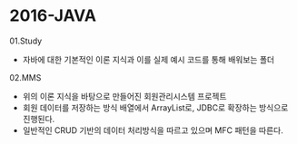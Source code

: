 # 2016-JAVA
01.Study <br/>
- 자바에 대한 기본적인 이론 지식과 이를 실제 예시 코드를 통해 배워보는 폴더 <br/>

02.MMS <br/>
- 위의 이론 지식을 바탕으로 만들어진 회원관리시스템 프로젝트 <br/>
- 회원 데이터를 저장하는 방식 배열에서 ArrayList로, JDBC로 확장하는 방식으로 진행된다. <br/>
- 일반적인 CRUD 기반의 데이터 처리방식을 따르고 있으며 MFC 패턴을 따른다. <br/>
